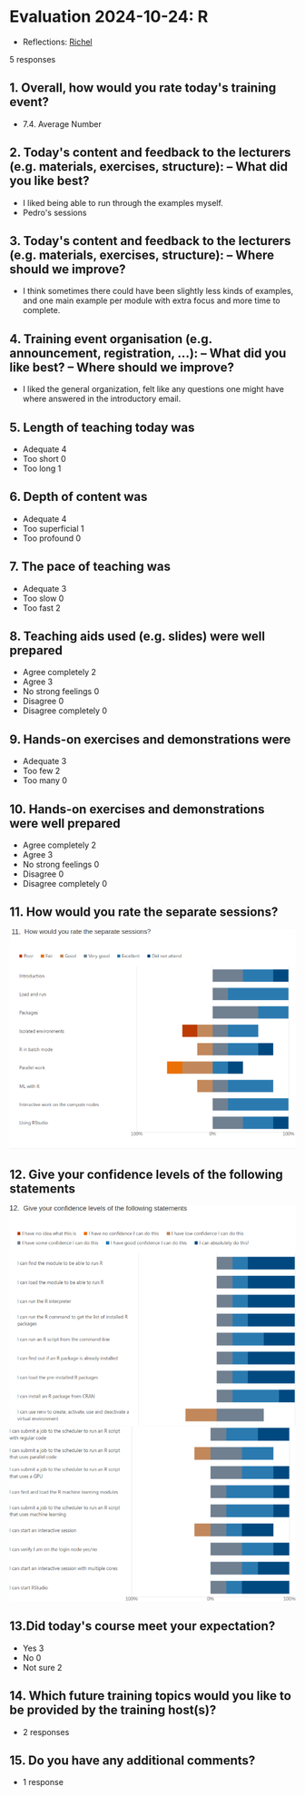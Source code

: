 # Evaluation 2024-10-24: R

- Reflections: [Richel](../../reflections/20241024_richel/README.md)

5 responses

## 1. Overall, how would you rate today's training event?

- 7.4. Average Number

<!-- markdownlint-disable MD013 --><!-- Headers cannot be split up over lines, hence will break 80 characters per line -->

## 2. Today's content and feedback to the lecturers (e.g. materials, exercises, structure): – What did you like best?

- I liked being able to run through the examples myself.
- Pedro's sessions

<!-- markdownlint-disable MD013 --><!-- Headers cannot be split up over lines, hence will break 80 characters per line -->

## 3. Today's content and feedback to the lecturers (e.g. materials, exercises, structure): – Where should we improve?

<!-- markdownlint-enable MD013 -->

- I think sometimes there could have been slightly less kinds of examples,
  and one main example per module with extra focus and more time to complete.

<!-- markdownlint-disable MD013 --><!-- Headers cannot be split up over lines, hence will break 80 characters per line -->

## 4. Training event organisation (e.g. announcement, registration, ...): – What did you like best? – Where should we improve?

<!-- markdownlint-enable MD013 -->

- I liked the general organization,
  felt like any questions one might have where answered
  in the introductory email.

## 5. Length of teaching today was

- Adequate 4
- Too short 0
- Too long 1

## 6. Depth of content was

- Adequate 4
- Too superficial 1
- Too profound 0

## 7. The pace of teaching was

- Adequate 3
- Too slow 0
- Too fast 2

## 8. Teaching aids used (e.g. slides) were well prepared

- Agree completely 2
- Agree 3
- No strong feelings 0
- Disagree 0
- Disagree completely 0

## 9. Hands-on exercises and demonstrations were

- Adequate 3
- Too few 2
- Too many 0

## 10. Hands-on exercises and demonstrations were well prepared

- Agree completely 2
- Agree 3
- No strong feelings 0
- Disagree 0
- Disagree completely 0

## 11. How would you rate the separate sessions?

![Ratings](evaluation_4.png)

## 12. Give your confidence levels of the following statements

![Evaluation results](evaluation_5.png)
![Evaluation results](evaluation_6.png)


## 13.Did today's course meet your expectation?

- Yes 3
- No 0
- Not sure 2

<!-- markdownlint-disable MD013 --><!-- Headers cannot be split up over lines, hence will break 80 characters per line -->

## 14. Which future training topics would you like to be provided by the training host(s)?

<!-- markdownlint-enable MD013 -->

- 2 responses

## 15. Do you have any additional comments?

- 1 response
